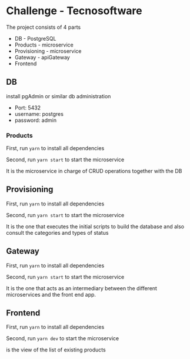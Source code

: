 # Challenge - Tecnosoftware

The project consists of 4 parts
- DB - PostgreSQL
- Products - microservice
- Provisioning - microservice
- Gateway - apiGateway
- Frontend
## DB

install pgAdmin or similar db administration

- Port: 5432
- username: postgres
- password: admin

### Products

First, run `yarn` to install all dependencies

Second, run `yarn start` to start the microservice

It is the microservice in charge of CRUD operations together with the DB

## Provisioning

First, run `yarn` to install all dependencies

Second, run `yarn start` to start the microservice

It is the one that executes the initial scripts to build the database and also consult the categories and types of status


## Gateway

First, run `yarn` to install all dependencies

Second, run `yarn start` to start the microservice

It is the one that acts as an intermediary between the different microservices and the front end app.

## Frontend

First, run `yarn` to install all dependencies

Second, run `yarn dev` to start the microservice

is the view of the list of existing products